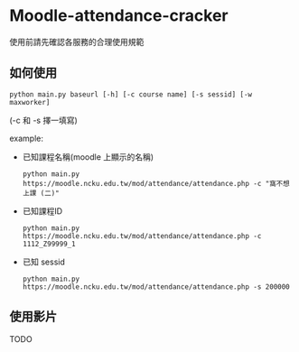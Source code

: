 # Moodle-attendance-cracker
使用前請先確認各服務的合理使用規範
## 如何使用

```
python main.py baseurl [-h] [-c course name] [-s sessid] [-w maxworker]
```
(-c 和 -s 擇一填寫)

example:
- 已知課程名稱(moodle 上顯示的名稱)
    ```
    python main.py https://moodle.ncku.edu.tw/mod/attendance/attendance.php -c "窩不想上課 (二)"
    ```
- 已知課程ID
    ```
    python main.py https://moodle.ncku.edu.tw/mod/attendance/attendance.php -c 1112_Z99999_1 
    ```
- 已知 sessid
    ```
    python main.py https://moodle.ncku.edu.tw/mod/attendance/attendance.php -s 200000
    ```

## 使用影片

TODO

